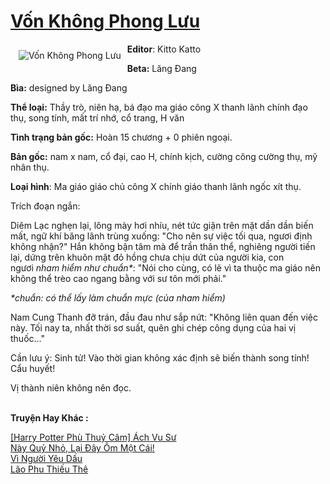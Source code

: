 <a href="https://utruyen.com/von-khong-phong-luu/19003/" title="Vốn Không Phong Lưu"><h1>Vốn Không Phong Lưu</h1></a><div style="display:table"><img align="right" style="float: left; padding: 10px;" src="https://utruyen.com/images/story/200x260/von-khong-phong-luu.jpg" alt="Vốn Không Phong Lưu"><b>Editor</b>: Kitto Katto<p></p><b>Beta:</b> Lăng Đang<p></p><b>Bìa:</b> designed by Lăng Đang<p></p><b>Thể loại:</b> Thầy trò, niên hạ, bá đạo ma giáo công X thanh lãnh chính đạo thụ, song tính, mất trí nhớ, cổ trang, H văn<p></p><b>Tình trạng bản gốc:</b> Hoàn 15 chương + 0 phiên ngoại.<p></p><b>Bản gốc:</b> nam x nam, cổ đại, cao H, chính kịch, cường công cường thụ, mỹ nhân thụ.<p></p><b>Loại hình</b>: Ma giáo giáo chủ công X chính giáo thanh lãnh ngốc xít thụ.<p></p>Trích đoạn ngắn: <p></p>Diêm Lạc nghẹn lại, lông mày hơi nhíu, nét tức giận trên mặt dần dần biến mất, ngữ khí băng lãnh trùng xuống: "Cho nên sự việc tối qua, ngươi định không nhận?" Hắn không bận tâm mà để trần thân thể, nghiêng người tiến lại, dứng trên khuôn mặt đỏ hồng chưa chịu dứt của người kia, con ngươi <i>nham hiểm như chuẩn*</i>: "Nói cho cùng, có lẽ vì ta thuộc ma giáo nên không thể trèo cao ngang bằng với sư tôn mới phải."<p></p><i>*chuẩn: có thể lấy làm chuẩn mực (của nham hiểm)</i><p></p>Nam Cung Thanh đỡ trán, đầu đau như sắp nứt: "Không liên quan đến việc này. Tối nay ta, nhất thời sơ suất, quên ghi chép công dụng của hai vị thuốc..."<p></p>Cần lưu ý: Sinh tử! Vào thời gian không xác định sẽ biến thành song tính! Cẩu huyết!<p></p>Vị thành niên không nên đọc.</div><p><br><b>Truyện Hay Khác :</b></p><a href="https://utruyen.com/harry-potter-phu-thuy-cam-ach-vu-su/19009/" alt="[Harry Potter Phù Thuỷ Câm] Ách Vu Sư">[Harry Potter Phù Thuỷ Câm] Ách Vu Sư</a><br/><a href="https://www.flickr.com/photos/184340401@N07/48818748428/" alt="Này Quỷ Nhỏ, Lại Đây Ôm Một Cái!">Này Quỷ Nhỏ, Lại Đây Ôm Một Cái!</a><br/><a href="https://github.com/quanluxury/ngontinhhot/tree/master/truyenhay/19241/" alt="Vì Người Yêu Dấu">Vì Người Yêu Dấu</a><br/><a href="https://github.com/quanluxury/ngontinh_sac/tree/master/truyenhay/22450/" alt="Lão Phu Thiếu Thê">Lão Phu Thiếu Thê</a><br/>